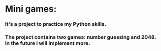 # Mini games:
### It's a project to practice my Python skills. 
### The project contains two games: number guessing and 2048. In the future I will implement more.
